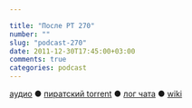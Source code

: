 ```yaml
---

title: "После РТ 270"
number: ""
slug: "podcast-270"
date: 2011-12-30T17:45:00+03:00
comments: true
categories: podcast
---
```

[аудио](http://cdn.radio-t.com/rt270post.mp3) ● [пиратский torrent](http://pirates.radio-t.com/torrents/rt270post.mp3.torrent) ● [лог чата](http://chat.radio-t.com/logs/radio-t-270.html) ● [wiki](http://wiki.radio-t.com/%D0%9F%D0%BE%D1%81%D0%BB%D0%B5_%D0%A0%D0%A2_270)<audio src="http://cdn.radio-t.com/rt270post.mp3" preload="none">
